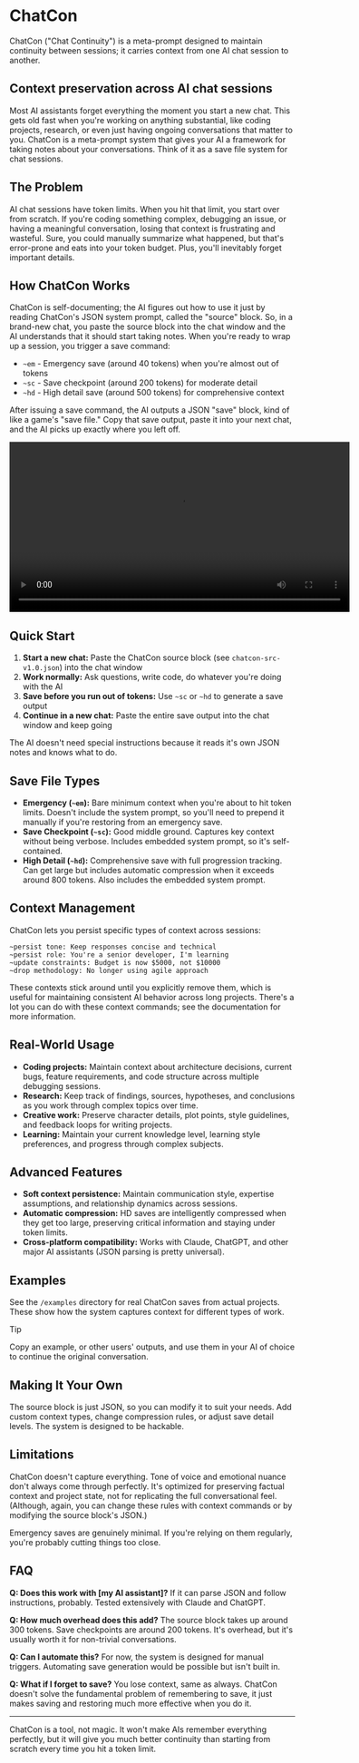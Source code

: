 # ChatCon
ChatCon ("Chat Continuity") is a meta-prompt designed to maintain continuity between sessions; it carries context from one AI chat session to another.

## Context preservation across AI chat sessions
Most AI assistants forget everything the moment you start a new chat. This gets old fast when you're working on anything substantial, like coding projects, research, or even just having ongoing conversations that matter to you.
ChatCon is a meta-prompt system that gives your AI a framework for taking notes about your conversations. Think of it as a save file system for chat sessions.

## The Problem
AI chat sessions have token limits. When you hit that limit, you start over from scratch. If you're coding something complex, debugging an issue, or having a meaningful conversation, losing that context is frustrating and wasteful.
Sure, you could manually summarize what happened, but that's error-prone and eats into your token budget. Plus, you'll inevitably forget important details.

## How ChatCon Works
ChatCon is self-documenting; the AI figures out how to use it just by reading ChatCon's JSON system prompt, called the "source" block. So, in a brand-new chat, you paste the source block into the chat window and the AI understands that it should start taking notes.
When you're ready to wrap up a session, you trigger a save command:
- `~em` - Emergency save (around 40 tokens) when you're almost out of tokens
- `~sc` - Save checkpoint (around 200 tokens) for moderate detail
- `~hd` - High detail save (around 500 tokens) for comprehensive context

After issuing a save command, the AI outputs a JSON "save" block, kind of like a game's "save file." Copy that save output, paste it into your next chat, and the AI picks up exactly where you left off.

<video width="600" controls>
  <source src="https://github.com/JohnChatConner/ChatCon/releases/tag/demo-video" type="video/mp4">
</video>

## Quick Start

1. **Start a new chat:** Paste the ChatCon source block (see `chatcon-src-v1.0.json`) into the chat window
2. **Work normally:** Ask questions, write code, do whatever you're doing with the AI
3. **Save before you run out of tokens:** Use `~sc` or `~hd` to generate a save output
4. **Continue in a new chat:** Paste the entire save output into the chat window and keep going

The AI doesn't need special instructions because it reads it's own JSON notes and knows what to do.

## Save File Types
- **Emergency (`~em`):** Bare minimum context when you're about to hit token limits. Doesn't include the system prompt, so you'll need to prepend it manually if you're restoring from an emergency save.
- **Save Checkpoint (`~sc`):** Good middle ground. Captures key context without being verbose. Includes embedded system prompt, so it's self-contained.
- **High Detail (`~hd`):** Comprehensive save with full progression tracking. Can get large but includes automatic compression when it exceeds around 800 tokens. Also includes the embedded system prompt.

## Context Management
ChatCon lets you persist specific types of context across sessions:
```
~persist tone: Keep responses concise and technical
~persist role: You're a senior developer, I'm learning
~update constraints: Budget is now $5000, not $10000  
~drop methodology: No longer using agile approach
```

These contexts stick around until you explicitly remove them, which is useful for maintaining consistent AI behavior across long projects. There's a lot you can do with these context commands; see the documentation for more information.

## Real-World Usage
- **Coding projects:** Maintain context about architecture decisions, current bugs, feature requirements, and code structure across multiple debugging sessions.
- **Research:** Keep track of findings, sources, hypotheses, and conclusions as you work through complex topics over time.
- **Creative work:** Preserve character details, plot points, style guidelines, and feedback loops for writing projects.
- **Learning:** Maintain your current knowledge level, learning style preferences, and progress through complex subjects.

## Advanced Features
- **Soft context persistence:** Maintain communication style, expertise assumptions, and relationship dynamics across sessions.
- **Automatic compression:** HD saves are intelligently compressed when they get too large, preserving critical information and staying under token limits.
- **Cross-platform compatibility:** Works with Claude, ChatGPT, and other major AI assistants (JSON parsing is pretty universal).

## Examples
See the `/examples` directory for real ChatCon saves from actual projects. These show how the system captures context for different types of work.
> [!TIP]
> Copy an example, or other users' outputs, and use them in your AI of choice to continue the original conversation.

## Making It Your Own
The source block is just JSON, so you can modify it to suit your needs. Add custom context types, change compression rules, or adjust save detail levels. The system is designed to be hackable.

## Limitations
ChatCon doesn't capture everything. Tone of voice and emotional nuance don't always come through perfectly. It's optimized for preserving factual context and project state, not for replicating the full conversational feel. (Although, again, you can change these rules with context commands or by modifying the source block's JSON.)

Emergency saves are genuinely minimal. If you're relying on them regularly, you're probably cutting things too close.

## FAQ
**Q: Does this work with [my AI assistant]?**
If it can parse JSON and follow instructions, probably. Tested extensively with Claude and ChatGPT.

**Q: How much overhead does this add?**
The source block takes up around 300 tokens. Save checkpoints are around 200 tokens. It's overhead, but it's usually worth it for non-trivial conversations.

**Q: Can I automate this?**
For now, the system is designed for manual triggers. Automating save generation would be possible but isn't built in.

**Q: What if I forget to save?**
You lose context, same as always. ChatCon doesn't solve the fundamental problem of remembering to save, it just makes saving and restoring much more effective when you do it.

---

ChatCon is a tool, not magic. It won't make AIs remember everything perfectly, but it will give you much better continuity than starting from scratch every time you hit a token limit.
